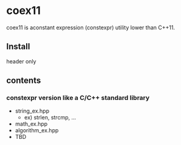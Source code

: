 # coex11

coex11 is aconstant expression (constexpr) utility lower than C++11.

## Install

header only

## contents

### constexpr version like a C/C++ standard library

- string_ex.hpp
  - ex) strlen, strcmp, ...
- math_ex.hpp
- algorithm_ex.hpp
- TBD
